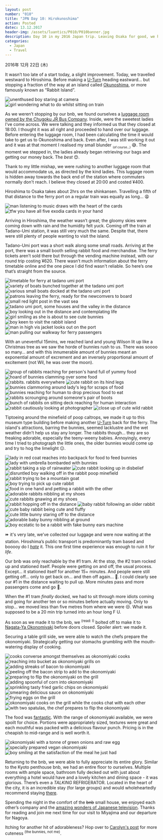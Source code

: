 ```yaml
---
layout: post
number: "010"
title: "JPN Day 10: Hirokunoshima"
action: Posted
datec: 13.12.2017
header-img: /assets/luantics/P010/P010banner.jpg
description: Day 10 in my 2016 Japan trip. Leaving Osaka for good, we head further south to visit Hiroshima and Okunoshima, or more commonly known as rabbit island.
categories:
  - Japan
  - Travel
---
```


2016年 12月 22日 (木)

It wasn’t too late of a start today, a slight improvement. Today, we travelled westward to Hiroshima. Before making a <a href="https://youtu.be/r0aMnYRRPZc?t=52s">U-Turn</a> heading eastward... but stopping a fraction of the way at an island called <a href="https://www.google.com.au/maps/place/%C5%8Ckunoshima/@34.3090744,132.9892282,16z/data=!3m1!4b1!4m5!3m4!1s0x3550453047d04345:0x48c667e9a04c14fa!8m2!3d34.3113285!4d132.9921762?hl=en">Okunoshima</a>, or more famously known as “Rabbit Island”. 

<div class="imageset">
	<div class="row">
		<img src="{{ baseurl }}/assets/luantics/P010/P010JPND1001A.jpg" alt="unenthused boy staring at camera" class="half"/>
		<img src="{{ baseurl }}/assets/luantics/P010/P010JPND1001B.jpg" alt="girl wondering what to do whilst sitting  on train" class="half"/>
	</div>
</div>

As we weren’t stopping by our bnb, we found ourselves a <a href="http://www.chugoku-jrbus.co.jp/contents/tebura_hiroshima/en/">luggage room owned by the Chugoku JR Bus Company</a>. Inside, were the sweetest ladies I’ve come across. We were talking and they informed us that they closed at 18:00. I thought it was all right and proceeded to hand over our luggage. Before entering the luggage room, I had been calculating the time it would take to get us to Okunoshima and back. Even after, I was still working it out and it was at that moment I realised my small blunder <sub><sub>(of course...)</sub></sub> :sweat_smile:. The moment we stepped in, the ladies already began retrieving our bags and getting our money back. The _best_ :blush:. 

Thank to my little mishap, we were rushing to another luggage room that would accommodate us, as directed by the kind ladies. This luggage room is hidden away towards the back end of the station where commuters normally don't reach. I believe they closed at 20:00 and costed ¥400.

Hiroshima to Osaka takes about 2hrs on the shinkansen. Travelling a fifth of that distance to the ferry port on a regular train was equally as long… :weary:

<div class="imageset">
	<div class="row">
		<img src="{{ baseurl }}/assets/luantics/P010/P010JPND1002A.jpg" alt="man listening to music draws with the heart of the cards" class="half"/>
		<img src="{{ baseurl }}/assets/luantics/P010/P010JPND1002B.jpg" alt="tfw you have all five exodia cards in your hand" class="half"/>
	</div>
</div>

Arriving in Hiroshima, the weather wasn’t great; the gloomy skies were coming down with rain and the humidity felt yuck. Coming off the train at Tadano-Umi station, it was still very much the same. Despite that, there were still plenty of people wanting to visit the island. 

Tadano-Umi port was a short walk along some small roads. Arriving at the port, there was a small booth selling rabbit food and merchandise. The ferry tickets aren’t sold there but through the vending machine instead, with our round trip costing ¥620. There wasn’t much information about the ferry timetable online and the one piece I did find wasn't reliable. So here’s one that’s straight from the source.

<div class="imageset">
	<img src="{{ baseurl }}/assets/luantics/P010/P010JPND1003.jpg" alt="timetable for ferry at tadano umi port">
	<img src="{{ baseurl }}/assets/luantics/P010/P010JPND1004.jpg" alt="variety of boats bunched together at the tadano umi port">
	<img src="{{ baseurl }}/assets/luantics/P010/P010JPND1005.jpg" alt="various small boats docked at the tadano umi port">
	<img src="{{ baseurl }}/assets/luantics/P010/P010JPND1006.jpg" alt="patrons leaving the ferry, ready for the newcomvers to board">
	<img src="{{ baseurl }}/assets/luantics/P010/P010JPND1007.jpg" alt="small red light post in the vast sea">
	<img src="{{ baseurl }}/assets/luantics/P010/P010JPND1008.jpg" alt="tadano umi port, some houses and the valley in the distance">
	<img src="{{ baseurl }}/assets/luantics/P010/P010JPND1009.jpg" alt="boy looking out in the distance and contemplating life">
	<img src="{{ baseurl }}/assets/luantics/P010/P010JPND1010.jpg" alt="girl smiling as she is about to see cute bunnies">
	<img src="{{ baseurl }}/assets/luantics/P010/P010JPND1011.jpg" alt="boy keen to visit the rabbit island">
	<div class="row">
		<img src="{{ baseurl }}/assets/luantics/P010/P010JPND1012A.jpg" alt="man in high vis jacket looks out on the port" class="half"/>
		<img src="{{ baseurl }}/assets/luantics/P010/P010JPND1012B.jpg" alt="man pulling our walkway for ferry passengers" class="half"/>
	</div>
</div>

With an uneventful 15mins, we reached land and young Wilson lit up like a Christmas tree as we saw the horde of bunnies rush to us. There was soooo so many… and with this innumerable amount of bunnies meant an exponential amount of excrement and an inversely proportional amount of excitement (not Wil, he was over the moon).
<div class="imageset">
	<div class="row">
		<img src="{{ baseurl }}/assets/luantics/P010/P010JPND1013A.jpg" alt="group of rabbits reaching for person's hand full of yummy food" class="one-third"/>
		<img src="{{ baseurl }}/assets/luantics/P010/P010JPND1013B.jpg" alt="hoard of bunnies clamming over some food" class="two-thirds"/>
	</div>
	<img src="{{ baseurl }}/assets/luantics/P010/P010JPND1014.jpg" alt="rabbits. rabbits everywhere">
	<img src="{{ baseurl }}/assets/luantics/P010/P010JPND1015.jpg" alt="cute rabbit on its hind legs">
	<img src="{{ baseurl }}/assets/luantics/P010/P010JPND1016.jpg" alt="bunnies clammoring around lady's leg for scraps of food">
	<img src="{{ baseurl }}/assets/luantics/P010/P010JPND1017.jpg" alt="bunnies reaching for human to drop precious food to eat">
	<img src="{{ baseurl }}/assets/luantics/P010/P010JPND1018.jpg" alt="rabbits scrounging around someone's pair of boots">
	<img src="{{ baseurl }}/assets/luantics/P010/P010JPND1019.jpg" alt="bunch of rabbits on sitting deck reaching for human interaction">
	<div class="row">
		<img src="{{ baseurl }}/assets/luantics/P010/P010JPND1020A.jpg" alt="rabbit cautiously looking at photographer" class="half"/>
		<img src="{{ baseurl }}/assets/luantics/P010/P010JPND1020B.jpg" alt="close up of cute wild rabbit" class="half"/>
	</div>
</div>

Tiptoeing around the minefield of poop caltrops, we made it up to this museum type building before making another  <a href="https://youtu.be/r0aMnYRRPZc?t=1m04s">U-Turn</a> back for the ferry. The island's attractions, barring the bunnies, seemed lacklustre and the wet weather didn't help us stay any longer. The rabbits though... they are so freaking adorable, especially the teeny-weeny babies. Annoyingly, every time I tried to photograph the little ones, the older bunnies would come up and try to hog the limelight :expressionless:.

<div class="imageset">
	<img src="{{ baseurl }}/assets/luantics/P010/P010JPND1021.jpg" alt="lady in red coat reaches into backpack for food to feed bunnies">
	<img src="{{ baseurl }}/assets/luantics/P010/P010JPND1022.jpg" alt="lady with umbrella bombarded with bunnies">
	<div class="row">
		<img src="{{ baseurl }}/assets/luantics/P010/P010JPND1023A.jpg" alt="rabbit taking a sip of rainwater" class="half"/>
		<img src="{{ baseurl }}/assets/luantics/P010/P010JPND1023B.jpg" alt="cute rabbit looking up in disbelief" class="half"/>
	</div>
	<img src="{{ baseurl }}/assets/luantics/P010/P010JPND1024.jpg" alt="disruntled boy walking off in the rabbit poop minefield">
	<img src="{{ baseurl }}/assets/luantics/P010/P010JPND1025.jpg" alt="rabbit trying to be a mountain goat">
	<div class="row">
		<img src="{{ baseurl }}/assets/luantics/P010/P010JPND1026A.jpg" alt="boy trying to pick up cute rabbit" class="two-thirds"/>
		<img src="{{ baseurl }}/assets/luantics/P010/P010JPND1026B.jpg" alt="food in one hand and petting a rabbit with the other" class="one-third"/>
	</div>
	<div class="row">
		<img src="{{ baseurl }}/assets/luantics/P010/P010JPND1027A.jpg" alt="adorable rabbits nibbling at my shoes" class="half"/>
		<img src="{{ baseurl }}/assets/luantics/P010/P010JPND1027B.jpg" alt="cute rabbits gnawing at my shoes" class="half"/>
	</div>
	<img src="{{ baseurl }}/assets/luantics/P010/P010JPND1028.jpg" alt="rabbit hopping off in the distance">
	<img src="{{ baseurl }}/assets/luantics/P010/P010JPND1029.jpg" alt="baby rabbit following an older rabbit">
	<div class="row">
		<img src="{{ baseurl }}/assets/luantics/P010/P010JPND1030A.jpg" alt="cute baby rabbit being cute and fluffy" class="half"/>
		<img src="{{ baseurl }}/assets/luantics/P010/P010JPND1030B.jpg" alt="cute little bunny staring off to the distance" class="half"/>
	</div>
	<img src="{{ baseurl }}/assets/luantics/P010/P010JPND1031.jpg" alt="adorable baby bunny nibbling at ground">
	<img src="{{ baseurl }}/assets/luantics/P010/P010JPND1032.jpg" alt="boy ecstatic to be a rabbit with fake bunny ears machine">
</div>

:fast_forward: it's very late, we’ve collected our luggage and were now waiting at the station. Hiroshima’s public transport is predominantly tram based and booooy do I <a href="https://youtu.be/NB5jyYD2WEw?t=24s">_hate_</a> it. This one first time experience was enough to ruin it for _life_. 

Our bnb was only reachable by the #1 tram. At the stop, the #2 tram rocked up and stationed itself. People were getting on and off, the usual process. Except... it stationed itself for another 15+ minutes. And people were still getting off... only to get back on... and then off again... 🤨. I could clearly see our #1 in the distance waiting to pull up. More minutes pass and more passengers come and go :triumph:.

When the #1 tram _finally_ docked, we had to sit through more idiots coming and going for another ten or so minutes before actually moving. Only to stop... we moved less than five metres from where we were :unamused:. What was supposed to be a 20 min trip turned into an hour long F U.

As soon as we made it to the bnb, we <sup>(read: I)</sup> bolted off  to make it to <a href="https://www.google.com.au/maps/place/Nagata-ya/@34.3942204,132.4522963,17z/data=!3m1!4b1!4m5!3m4!1s0x355aa20d1ba3a539:0x54a7e2f3d14117e5!8m2!3d34.394216!4d132.454485?hl=en">Nagata-Ya Okonomiyaki</a> before doors closed. Spoiler alert: we made it.

Securing a table grill side, we were able to watch the chefs prepare the okonomiyaki. Strategically getting our stomachs grumbling with the mouth-watering display of cooking.

<div class="imageset">
	<img src="{{ baseurl }}/assets/luantics/P010/P010JPND1033.jpg" alt="cooks converse amongst themselves as okonomiyaki cooks"/>
	<div class="row">
		<img src="{{ baseurl }}/assets/luantics/P010/P010JPND1034A.jpg" alt="reaching into bucket as okonomiyaki grills on" class="half"/>
		<img src="{{ baseurl }}/assets/luantics/P010/P010JPND1034B.jpg" alt="adding streaks of bacon to okonomiyaki" class="half"/>
	</div>
	<div class="row">
		<img src="{{ baseurl }}/assets/luantics/P010/P010JPND1035A.jpg" alt="peeling off the bacon strip to add to the okonomiyaki" class="one-third"/>
		<img src="{{ baseurl }}/assets/luantics/P010/P010JPND1035B.jpg" alt="preparing to flip the okonomiyaki on the grill" class="two-thirds"/>
	</div>
	<img src="{{ baseurl }}/assets/luantics/P010/P010JPND1036.jpg" alt="adding spoonful of corn into okonomiyaki"/>
	<div class="row">
		<img src="{{ baseurl }}/assets/luantics/P010/P010JPND1037A.jpg" alt="sprinkling tasty fried garlic chips on okonomiyaki" class="half"/>
		<img src="{{ baseurl }}/assets/luantics/P010/P010JPND1037B.jpg" alt="smearing delicious sauce on okonomiyaki" class="half"/>
	</div>
	<img src="{{ baseurl }}/assets/luantics/P010/P010JPND1038.jpg" alt="frying eggs on the grill"/>
	<div class="row">
		<img src="{{ baseurl }}/assets/luantics/P010/P010JPND1039A.jpg" alt="okonomiyaki cooks on the grill while the cooks chat with each other" class="half"/>
		<img src="{{ baseurl }}/assets/luantics/P010/P010JPND1039B.jpg" alt="with two spatulas, the chef prepares to flip the okonomiyaki" class="half"/>
	</div>
</div>

The food was <a href="https://youtu.be/AAbokV76tkU?t=38s">fantastic</a>. With the range of okonomiyaki available, we were spoilt for choice. Portions were appropriately sized, textures were great and each mouthful was packed with a delicious flavour punch. Pricing is in the cheapish to mid-range and is well worth it. 

<div class="imageset">
	<div class="row">
		<img src="{{ baseurl }}/assets/luantics/P010/P010JPND1040A.jpg" alt="okonomiyaki with a tonne of green onions and raw egg" class="half"/>
		<img src="{{ baseurl }}/assets/luantics/P010/P010JPND1040B.jpg" alt="specially prepared vegan okonomiyaki" class="half"/>
	</div>
	<img src="{{ baseurl }}/assets/luantics/P010/P010JPND1041.jpg" alt="boy smiling at the satisfaction of the meal he just had"/>
</div>

Returning to the bnb, we were able to fully appreciate its entire glory. Similar to the Kyoto penthouse bnb, we had an entire floor to ourselves. Multiple rooms with ample space, bathroom fully decked out with just about everything a hotel would have and a lovely kitchen and dining space - it was glorious. There’s even a _TALKING_ REFRIGERATOR. Located in the heart of the city, it is an incredible stay (for large groups) and would wholeheartedly recommend staying <a href="https://www.airbnb.com.au/rooms/14378370">there</a>.

Spending the night in the comfort of the ~~bnb~~ small house, we enjoyed each other’s company and the <a href="https://www.youtube.com/watch?v=Gl-58cbxioI">amazing wonders of Japanese television</a>. Thanks for reading and join me next time for our visit to Miyajima and our departure for Nagoya.

Itching for another hit of adorableness? Hop over to <a href="http://www.capturedbycarolyn.com/blog/2017/japan-diary-hiroshima-part-1">Carolyn's post</a> for more cuteness <sup>(the bunnies, not me)</sup>.